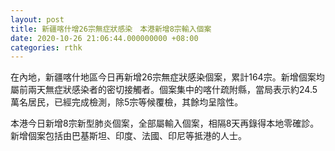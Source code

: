 ```yaml
---
layout: post
title: 新疆喀什增26宗無症狀感染　本港新增8宗輸入個案
date: 2020-10-26 21:06:44.000000000 +08:00
categories: rthk
---
```


在內地，新疆喀什地區今日再新增26宗無症狀感染個案，累計164宗。新增個案均屬前兩天無症狀感染者的密切接觸者。個案集中的喀什疏附縣，當局表示約24.5萬名居民，已經完成檢測，除5宗等候覆檢，其餘均呈陰性。

本港今日新增8宗新型肺炎個案，全部屬輸入個案，相隔8天再錄得本地零確診。新增個案包括由巴基斯坦、印度、法國、印尼等抵港的人士。  
